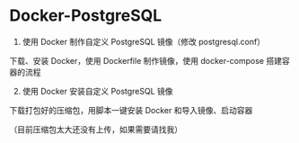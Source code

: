 # Docker-PostgreSQL

1. 使用 Docker 制作自定义 PostgreSQL 镜像（修改 postgresql.conf）

下载、安装 Docker，使用 Dockerfile 制作镜像，使用 docker-compose 搭建容器的流程

2. 使用 Docker 安装自定义 PostgreSQL 镜像

下载打包好的压缩包，用脚本一键安装 Docker 和导入镜像、启动容器

（目前压缩包太大还没有上传，如果需要请找我）
